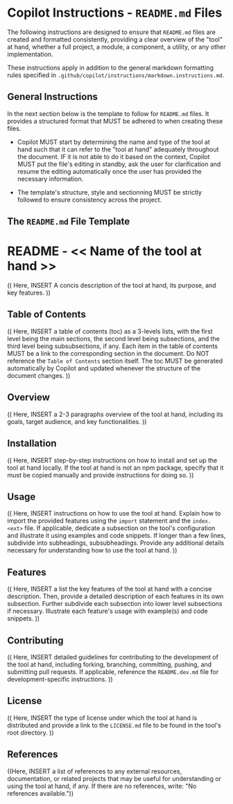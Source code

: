 # Copilot Instructions - `README.md` Files

The following instructions are designed to ensure that `README.md` files are created and formatted consistently, providing a clear overview of the "tool" at hand, whether a full project, a module, a component, a utility, or any other implementation.

These instructions apply in addition to the general markdown formatting rules specified in `.github/copilot/instructions/markdown.instructions.md`.


## General Instructions

In the next section below is the template to follow for `README.md` files. It provides a structured format that MUST be adhered to when creating these files.

- Copilot MUST start by determining the name and type of the tool at hand such that it can refer to the "tool at hand" adequately throughout the document. IF it is not able to do it based on the context, Copilot MUST put the file's editing in standby, ask the user for clarification and resume the editing automatically once the user has provided the necessary information.

- The template's structure, style and sectionning MUST be strictly followed to ensure consistency across the project.

## The `README.md` File Template

<!-- << path-to-file >> -->
# README - << Name of the tool at hand >>

(( Here, INSERT A concis description of the tool at hand, its purpose, and key features. ))

## Table of Contents

(( Here, INSERT a table of contents (toc) as a 3-levels lists, with the first level being the main sections, the second level being subsections, and the third level being subsubsections, if any. Each item in the table of contents MUST be a link to the corresponding section in the document. Do NOT reference the `Table of Contents` section itself. The toc MUST be generated automatically by Copilot and updated whenever the structure of the document changes. ))

## Overview

(( Here, INSERT a 2-3 paragraphs overview of the tool at hand, including its goals, target audience, and key functionalities. ))

## Installation

(( Here, INSERT step-by-step instructions on how to install and set up the tool at hand locally. If the tool at hand is not an npm package, specify that it must be copied manually and provide instructions for doing so. ))

## Usage

(( Here, INSERT instructions on how to use the tool at hand. Explain how to import the provided features using the `import` statement and the `index.<ext>` file. If applicable, dedicate a subsection on the tool's configuration and illustrate it using examples and code snippets. If longer than a few lines, subdivide into subheadings, subsubheadings. Provide any additional details necessary for understanding how to use the tool at hand. ))

## Features

(( Here, INSERT a list the key features of the tool at hand with a concise description. Then, provide a detailed description of each features in its own subsection. Further subdivide each subsection into lower level subsections if necessary.  Illustrate each feature's usage with example(s) and code snippets. ))

## Contributing

(( Here, INSERT detailed guidelines for contributing to the development of the tool at hand, including forking, branching, committing, pushing, and submitting pull requests. If applicable, reference the `README.dev.md` file for development-specific instructions. ))

## License

(( Here, INSERT the type of license under which the tool at hand is distributed and provide a link to the `LICENSE.md` file to be found in the tool's root directory. ))

## References

((Here, INSERT a list of references to any external resources, documentation, or related projects that may be useful for understanding or using the tool at hand, if any. If there are no references, write: "No references available."))
